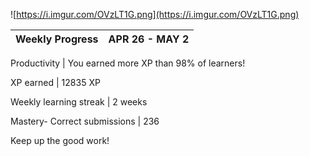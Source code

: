 ![https://i.imgur.com/OVzLT1G.png](https://i.imgur.com/OVzLT1G.png)


Weekly Progress | APR 26 - MAY 2
------------ | ---------------------------------------
	
Productivity | You earned more XP than 98% of learners!

XP earned | 12835 XP

Weekly learning streak | 2 weeks
	
Mastery- Correct submissions | 236

Keep up the good work!
